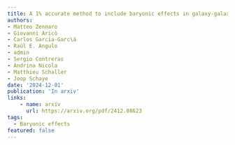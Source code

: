 ```yaml
---
title: A 1% accurate method to include baryonic effects in galaxy-galaxy lensing models
authors:
- Matteo Zennaro
- Giovanni Aricò
- Carlos Garcı́a-Garc\á
- Raúl E. Angulo
- admin
- Sergio Contreras
- Andrina Nicola
- Matthieu Schaller
- Joop Schaye
date: '2024-12-01'
publication: 'In arxiv'
links:
    - name: arxiv
      url: https://arxiv.org/pdf/2412.08623
tags:
  - Baryonic effects
featured: false
---
```

